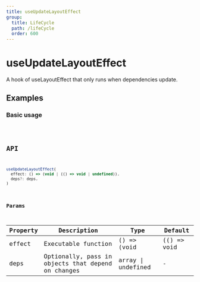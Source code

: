 ```yaml
---
title: useUpdateLayoutEffect
group:
  title: LifeCycle
  path: /lifeCycle
  order: 600
---
```


# useUpdateLayoutEffect

A hook of useLayoutEffect that only runs when dependencies update.

## Examples

### Basic usage

<code src="./demo/demo1.tsx" />

## API

```javascript
useUpdateLayoutEffect(
  effect: () => (void | (() => void | undefined)),
  deps?: deps,
)
```

### Params

| Property | Description                                                        | Type                   | Default |
|---------|----------------------------------------------|------------------------|--------|
| effect | Executable function  | () => (void | (() => void | undefined)) | -      |
| deps | Optionally, pass in objects that depend on changes | array \| undefined | -      |